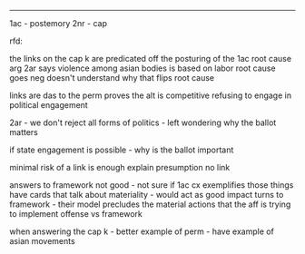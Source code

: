 

----

1ac - postemory
2nr - cap

rfd:

the links on the cap k are predicated off the posturing of the 1ac
root cause arg
2ar says violence among asian bodies is based on labor 
root cause goes neg
doesn't understand why that flips root cause

links are das to the perm
proves the alt is competitive
refusing to engage in political engagement 

2ar - we don't reject all forms of politics - left wondering why the ballot matters

if state engagement is possible - why is the ballot important 

minimal risk of a link is enough
explain presumption
no link 

answers to framework not good - not sure if 1ac cx exemplifies those things 
have cards that talk about materiality - would act as good impact turns to framework - their model precludes the material actions that the aff is trying to implement
offense vs framework

when answering the cap k - better example of perm - have example of asian movements 